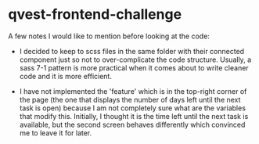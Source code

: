 # qvest-frontend-challenge

A few notes I would like to mention before looking at the code:

- I decided to keep to scss files in the same folder with their connected component just so not to over-complicate the code structure. Usually, a sass 7-1 pattern is more practical when it comes about to write cleaner code and it is more efficient.

- I have not implemented the 'feature' which is in the top-right corner of the page (the one that displays the number of days left until the next task is open) because I am not completely sure what are the variables that modify this. Initially, I thought it is the time left until the next task is available, but the second screen behaves differently which convinced me to leave it for later.
